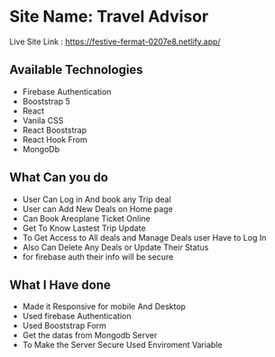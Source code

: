 # Site Name: Travel Advisor

Live Site Link : https://festive-fermat-0207e8.netlify.app/


## Available Technologies

- Firebase Authentication
- Booststrap 5
- React
- Vanila CSS
- React Booststrap
- React Hook From
- MongoDb

## What Can you do 

- User Can Log in And book any Trip deal
- User can Add New Deals on Home page
- Can Book Areoplane Ticket Online
- Get To Know Lastest Trip Update
- To Get Access to All deals and Manage Deals user Have to Log In
- Also Can Delete Any Deals or Update Their Status
- for firebase auth their info will be secure

## What I Have done

- Made it Responsive for mobile And Desktop
- Used firebase Authentication
- Used Booststrap Form
- Get the datas from Mongodb Server
- To Make the Server Secure Used Enviroment Variable
